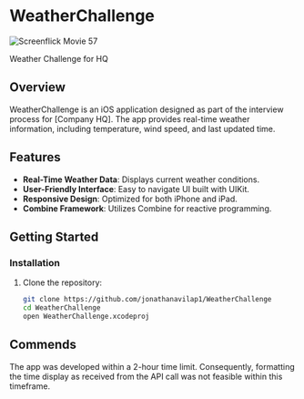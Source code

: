 # WeatherChallenge

![Screenflick Movie 57](https://github.com/jonathanavilap1/WeatherChallenge/assets/40183554/870320ef-dd4a-45d0-8bd6-b147752cc440)

Weather Challenge for HQ

## Overview
WeatherChallenge is an iOS application designed as part of the interview process for [Company HQ]. The app provides real-time weather information, including temperature, wind speed, and last updated time.

## Features
- **Real-Time Weather Data**: Displays current weather conditions.
- **User-Friendly Interface**: Easy to navigate UI built with UIKit.
- **Responsive Design**: Optimized for both iPhone and iPad.
- **Combine Framework**: Utilizes Combine for reactive programming.

## Getting Started

### Installation
1. Clone the repository:
   ```bash
   git clone https://github.com/jonathanavilap1/WeatherChallenge
   cd WeatherChallenge
   open WeatherChallenge.xcodeproj


## Commends 
 The app was developed within a 2-hour time limit. Consequently, formatting the time display as received from the API call was not feasible within this timeframe.


